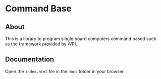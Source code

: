 # Command Base
## About
This is a library to program single board computers command based such as the framework provided by WPI.

## Documentation
Open the ```index.html``` file in the ```docs``` folder in your browser.